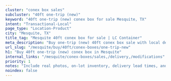 ```yaml
---
cluster: "conex box sales"
subcluster: "40ft one-trip (new)"
keyword: "40ft one-trip (new) conex box for sale Mesquite, TX"
intent: "Transactional-Local"
page_type: "Location-Product"
city: "Mesquite, TX"
title_tag: "Mesquite 40ft conex box for sale | LC Container"
meta_description: "Buy one-trip (new) 40ft conex box sale with local delivery in Mesquite, TX. LC Container — local Since 2003. Request a fast quote today."
url_slug: "/mesquite/buy/40ft/conex-boxes/one-trip-new"
h1: "Buy 40ft one-trip (new) conex box in Mesquite"
internal_links: "/mesquite/conex-boxes/sales,/delivery,/modifications"
priority: 1
notes: "Include real photos, on-lot inventory, delivery lead times, and financing info."
noindex: false
---
```


<!-- TODO: Add unique city/inventory copy, images, and internal links here. -->
